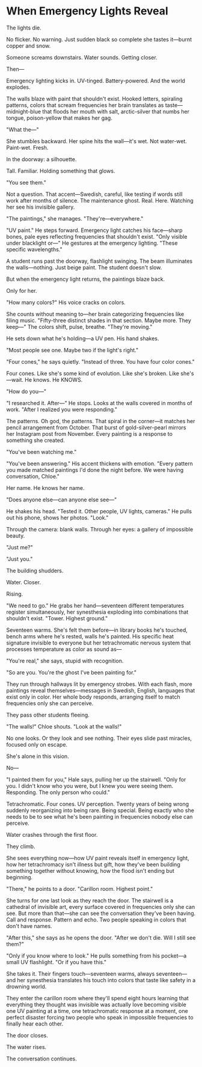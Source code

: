 # When Emergency Lights Reveal

The lights die.

No flicker. No warning. Just sudden black so complete she tastes it—burnt copper and snow.

Someone screams downstairs. Water sounds. Getting closer.

Then—

Emergency lighting kicks in. UV-tinged. Battery-powered. And the world explodes.


The walls blaze with paint that shouldn't exist. Hooked letters, spiraling patterns, colors that scream frequencies her brain translates as taste—midnight-blue that floods her mouth with salt, arctic-silver that numbs her tongue, poison-yellow that makes her gag.

"What the—"

She stumbles backward. Her spine hits the wall—it's wet. Not water-wet. Paint-wet. Fresh.


In the doorway: a silhouette.

Tall. Familiar. Holding something that glows.

"You see them."


Not a question. That accent—Swedish, careful, like testing if words still work after months of silence. The maintenance ghost. Real. Here. Watching her see his invisible gallery.


"The paintings," she manages. "They're—everywhere."

"UV paint." He steps forward. Emergency light catches his face—sharp bones, pale eyes reflecting frequencies that shouldn't exist. "Only visible under blacklight or—" He gestures at the emergency lighting. "These specific wavelengths."


A student runs past the doorway, flashlight swinging. The beam illuminates the walls—nothing. Just beige paint. The student doesn't slow.

But when the emergency light returns, the paintings blaze back. 

Only for her.

"How many colors?" His voice cracks on colors.


She counts without meaning to—her brain categorizing frequencies like filing music. "Fifty-three distinct shades in that section. Maybe more. They keep—" The colors shift, pulse, breathe. "They're moving."

He sets down what he's holding—a UV pen. His hand shakes.

"Most people see one. Maybe two if the light's right."


"Four cones," he says quietly. "Instead of three. You have four color cones."


Four cones. Like she's some kind of evolution. Like she's broken. Like she's—wait. He knows. He KNOWS.

"How do you—"

"I researched it. After—" He stops. Looks at the walls covered in months of work. "After I realized you were responding."


The patterns. Oh god, the patterns. That spiral in the corner—it matches her pencil arrangement from October. That burst of gold-silver-pearl mirrors her Instagram post from November. Every painting is a response to something she created.

"You've been watching me."


"You've been answering." His accent thickens with emotion. "Every pattern you made matched paintings I'd done the night before. We were having conversation, Chloe."

Her name. He knows her name.


"Does anyone else—can anyone else see—"

He shakes his head. "Tested it. Other people, UV lights, cameras." He pulls out his phone, shows her photos. "Look."

Through the camera: blank walls.
Through her eyes: a gallery of impossible beauty.

"Just me?"

"Just you."


The building shudders.

Water. Closer.

Rising.


"We need to go." He grabs her hand—seventeen different temperatures register simultaneously, her synesthesia exploding into combinations that shouldn't exist. "Tower. Highest ground."


Seventeen warms. She's felt them before—in library books he's touched, bench arms where he's rested, walls he's painted. His specific heat signature invisible to everyone but her tetrachromatic nervous system that processes temperature as color as sound as—

"You're real," she says, stupid with recognition.

"So are you. You're the ghost I've been painting for."


They run through hallways lit by emergency strobes. With each flash, more paintings reveal themselves—messages in Swedish, English, languages that exist only in color. Her whole body responds, arranging itself to match frequencies only she can perceive.


They pass other students fleeing. 

"The walls!" Chloe shouts. "Look at the walls!"

No one looks. Or they look and see nothing. Their eyes slide past miracles, focused only on escape.

She's alone in this vision.

No—


"I painted them for you," Hale says, pulling her up the stairwell. "Only for you. I didn't know who you were, but I knew you were seeing them. Responding. The only person who could."


Tetrachromatic. Four cones. UV perception. Twenty years of being wrong suddenly reorganizing into being rare. Being special. Being exactly who she needs to be to see what he's been painting in frequencies nobody else can perceive.


Water crashes through the first floor.

They climb.

She sees everything now—how UV paint reveals itself in emergency light, how her tetrachromacy isn't illness but gift, how they've been building something together without knowing, how the flood isn't ending but beginning.

"There," he points to a door. "Carillon room. Highest point."



She turns for one last look as they reach the door. The stairwell is a cathedral of invisible art, every surface covered in frequencies only she can see. But more than that—she can see the conversation they've been having. Call and response. Pattern and echo. Two people speaking in colors that don't have names.

"After this," she says as he opens the door. "After we don't die. Will I still see them?"

"Only if you know where to look." He pulls something from his pocket—a small UV flashlight. "Or if you have this."

She takes it. Their fingers touch—seventeen warms, always seventeen—and her synesthesia translates his touch into colors that taste like safety in a drowning world.

They enter the carillon room where they'll spend eight hours learning that everything they thought was invisible was actually love becoming visible one UV painting at a time, one tetrachromatic response at a moment, one perfect disaster forcing two people who speak in impossible frequencies to finally hear each other.

The door closes.

The water rises.

The conversation continues.